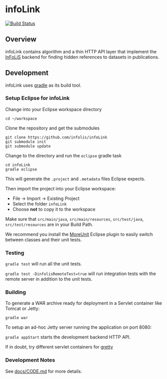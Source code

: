 infoLink
========

[![Build Status](https://travis-ci.org/infolis/infoLink.svg?branch=master)](https://travis-ci.org/infolis/infoLink)

Overview
--------

infoLink contains algorithm and a thin HTTP API layer that implement the
[InFoLiS](http://infolis.github.io) backend for finding hidden references to
datasets in publications.

Development
-----------

infoLink uses [gradle](http://gradle.org) as its build tool.

### Setup Eclipse for infoLink

Change into your Eclipse workspace directory

```
cd ~/workspace
```

Clone the repository and get the submodules

```
git clone https://github.com/infolis/infoLink
git submodule init
git submodule update
```

Change to the directory and run the `eclipse` gradle task

```
cd infoLink
gradle eclipse
```

This will generate the `.project` and `.metadata` files Eclipse expects.

Then import the project into your Eclipse workspace:

* File -> Import -> Existing Project
* Select the folder `infoLink`
* Choose **not** to copy it to the workspace

Make sure that `src/main/java`, `src/main/resources`, `src/test/java`,
`src/test/resources` are in your Build Path.

We recommend you install the [MoreUnit](http://...) Eclipse plugin to easily
switch between classes and their unit tests.

### Testing

`gradle test` will run all the unit tests.

`gradle test -DinfolisRemoteTest=true` will run integration tests with the remote server in addition to the unit tests.


### Building

To generate a WAR archive ready for deployment in a Servlet container like Tomcat or Jetty:

```
gradle war
```

To setup an ad-hoc Jetty server running the application on port 8080:

`gradle appStart` starts the development backend HTTP API.

If in doubt, try different servlet containers for [gretty](…)

### Development Notes

See [docs/CODE.md](./docs/CODE.md) for more details.
